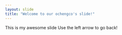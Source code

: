 ```yaml
---
layout: slide
title: "Welcome to our ochengco's slide!"
---
```

This is my awesome slide
Use the left arrow to go back!